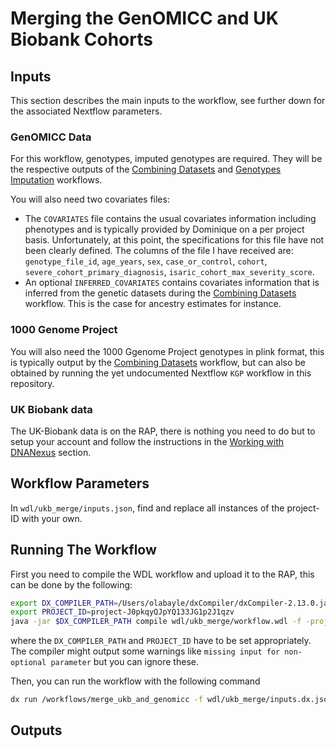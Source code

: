 # Merging the GenOMICC and UK Biobank Cohorts

## Inputs

This section describes the main inputs to the workflow, see further down for the associated Nextflow parameters.

### GenOMICC Data

For this workflow, genotypes, imputed genotypes are required. They will be the respective outputs of the [Combining Datasets](@ref) and [Genotypes Imputation](@ref) workflows.

You will also need two covariates files:

- The `COVARIATES` file contains the usual covariates information including phenotypes and is typically provided by Dominique on a per project basis. Unfortunately, at this point, the specifications for this file have not been clearly defined. The columns of the file I have received are: `genotype_file_id`, `age_years`, `sex`, `case_or_control`, `cohort`, `severe_cohort_primary_diagnosis`, `isaric_cohort_max_severity_score`.
- An optional `INFERRED_COVARIATES` contains covariates information that is inferred from the genetic datasets during the [Combining Datasets](@ref) workflow. This is the case for ancestry estimates for instance.

### 1000 Genome Project

You will also need the 1000 Ggenome Project genotypes in plink format, this is typically output by the [Combining Datasets](@ref) workflow, but can also be obtained by running the yet undocumented Nextflow `KGP` workflow in this repository.

### UK Biobank data

The UK-Biobank data is on the RAP, there is nothing you need to do but to setup your account and follow the instructions in the [Working with DNANexus](@ref) section.

## Workflow Parameters

In `wdl/ukb_merge/inputs.json`, find and replace all instances of the project-ID with your own.

## Running The Workflow

First you need to compile the WDL workflow and upload it to the RAP, this can be done by the following:

```bash
export DX_COMPILER_PATH=/Users/olabayle/dxCompiler/dxCompiler-2.13.0.jar
export PROJECT_ID=project-J0pkqyQJpYQ133JG1p2J1qzv
java -jar $DX_COMPILER_PATH compile wdl/ukb_merge/workflow.wdl -f -project $PROJECT_ID -folder /workflows -inputs wdl/ukb_merge/inputs.json
```

where the `DX_COMPILER_PATH` and `PROJECT_ID` have to be set appropriately. The compiler might output some warnings like `missing input for non-optional parameter` but you can ignore these.

Then, you can run the workflow with the following command

```bash
dx run /workflows/merge_ukb_and_genomicc -f wdl/ukb_merge/inputs.dx.json
```

## Outputs
